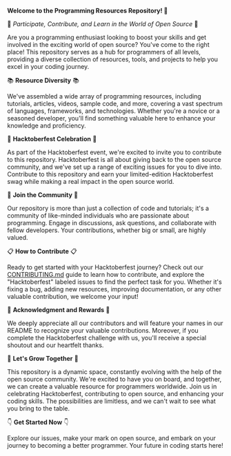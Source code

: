 
**Welcome to the Programming Resources Repository! 🚀**

🌟 *Participate, Contribute, and Learn in the World of Open Source* 🌟

Are you a programming enthusiast looking to boost your skills and get involved in the exciting world of open source? You've come to the right place! This repository serves as a hub for programmers of all levels, providing a diverse collection of resources, tools, and projects to help you excel in your coding journey.

📚 **Resource Diversity** 📚

We've assembled a wide array of programming resources, including tutorials, articles, videos, sample code, and more, covering a vast spectrum of languages, frameworks, and technologies. Whether you're a novice or a seasoned developer, you'll find something valuable here to enhance your knowledge and proficiency.

🎉 **Hacktoberfest Celebration** 🎉

As part of the Hacktoberfest event, we're excited to invite you to contribute to this repository. Hacktoberfest is all about giving back to the open source community, and we've set up a range of exciting issues for you to dive into. Contribute to this repository and earn your limited-edition Hacktoberfest swag while making a real impact in the open source world.

🤝 **Join the Community** 🤝

Our repository is more than just a collection of code and tutorials; it's a community of like-minded individuals who are passionate about programming. Engage in discussions, ask questions, and collaborate with fellow developers. Your contributions, whether big or small, are highly valued.

📋 **How to Contribute** 📋

Ready to get started with your Hacktoberfest journey? Check out our [CONTRIBUTING.md](link-to-contributing.md) guide to learn how to contribute, and explore the "Hacktoberfest" labeled issues to find the perfect task for you. Whether it's fixing a bug, adding new resources, improving documentation, or any other valuable contribution, we welcome your input!

👏 **Acknowledgment and Rewards** 👏

We deeply appreciate all our contributors and will feature your names in our README to recognize your valuable contributions. Moreover, if you complete the Hacktoberfest challenge with us, you'll receive a special shoutout and our heartfelt thanks.

🚀 **Let's Grow Together** 🚀

This repository is a dynamic space, constantly evolving with the help of the open source community. We're excited to have you on board, and together, we can create a valuable resource for programmers worldwide. Join us in celebrating Hacktoberfest, contributing to open source, and enhancing your coding skills. The possibilities are limitless, and we can't wait to see what you bring to the table.

👇 **Get Started Now** 👇

Explore our issues, make your mark on open source, and embark on your journey to becoming a better programmer. Your future in coding starts here!

